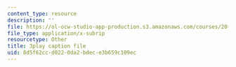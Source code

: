 ```yaml
---
content_type: resource
description: ''
file: https://ol-ocw-studio-app-production.s3.amazonaws.com/courses/20-219-becoming-the-next-bill-nye-writing-and-hosting-the-educational-show-january-iap-2015/8d5f62ccd0220da2bdece3b659c109ec_gfMHRcpwQAY.srt
file_type: application/x-subrip
resourcetype: Other
title: 3play caption file
uid: 8d5f62cc-d022-0da2-bdec-e3b659c109ec
---
```

